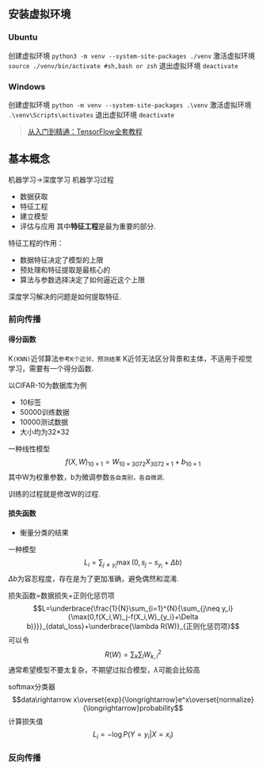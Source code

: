 ## 安装虚拟环境
### Ubuntu
创建虚拟环境
`python3 -m venv --system-site-packages ./venv`
激活虚拟环境
`source ./venv/bin/activate #sh,bash or zsh`
退出虚拟环境
`deactivate`

### Windows
创建虚拟环境
`python -m venv --system-site-packages .\venv`
激活虚拟环境
`.\venv\Scripts\activates`
退出虚拟环境
`deactivate`

><a href="https://www.bilibili.com/video/BV1FW4y1b7WM/">从入门到精通：TensorFlow全套教程</a>
## 基本概念
机器学习->深度学习
机器学习过程
- 数据获取
- 特征工程
- 建立模型
- 评估与应用
其中**特征工程**是最为重要的部分.

特征工程的作用：
- 数据特征决定了模型的上限
- 预处理和特征提取是最核心的
- 算法与参数选择决定了如何逼近这个上限

深度学习解决的问题是如何提取特征.

### 前向传播
#### 得分函数

K`(KNN)`近邻算法`参考K个近邻，预测结果`
K近邻无法区分背景和主体，不适用于视觉学习，需要有一个得分函数.

以CIFAR-10为数据库为例
- 10标签
- 50000训练数据
- 10000测试数据
- 大小均为32\*32

一种线性模型$$f(X,W)_{10\times1}=W_{10\times3072}X_{3072\times1}+b_{10\times1}$$
其中W为权重参数，b为微调参数`各自类别，各自微调`.

训练的过程就是修改W的过程.

#### 损失函数
- 衡量分类的结果

一种模型$$L_i=\sum_{j\neq y_i}{\max(0,s_j-s_{y_i}+\Delta b)}$$
$\Delta b$为容忍程度，存在是为了更加准确，避免偶然和混淆.

损失函数=数据损失+正则化惩罚项$$L=\underbrace{\frac{1}{N}\sum_{i=1}^{N}{\sum_{j\neq y_i}{\max(0,f(X_i,W)_j-f(X_i,W)_{y_i}+\Delta b)}}}_{data\_loss}+\underbrace{\lambda R(W)}_{正则化惩罚项}$$
可以令$$R(W)=\sum_k\sum_lW^2_{k,l}$$
通常希望模型不要太复杂，不期望过拟合模型，$\lambda$可能会比较高

softmax分类器$$data\rightarrow x\overset{exp}{\longrightarrow}e^x\overset{normalize}{\longrightarrow}probability$$
计算损失值$$L_i=-\log{P(Y=y_i|X=x_i)}$$
### 反向传播
